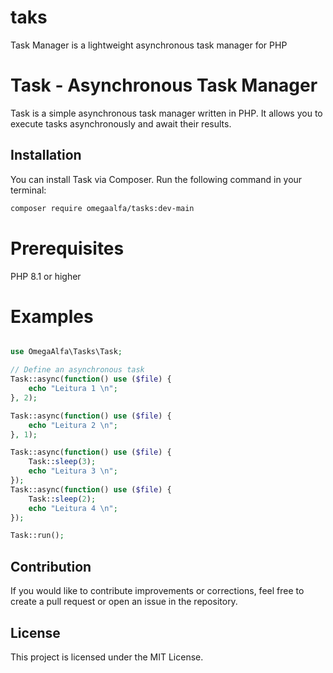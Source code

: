 # taks
Task Manager is a lightweight asynchronous task manager for PHP

# Task - Asynchronous Task Manager

Task is a simple asynchronous task manager written in PHP. It allows you to execute tasks asynchronously and await their results.

## Installation

You can install Task via Composer. Run the following command in your terminal:

```bash
composer require omegaalfa/tasks:dev-main
```

# Prerequisites

PHP 8.1 or higher

# Examples

```php

use OmegaAlfa\Tasks\Task;

// Define an asynchronous task
Task::async(function() use ($file) {
	echo "Leitura 1 \n";
}, 2);

Task::async(function() use ($file) {
	echo "Leitura 2 \n";
}, 1);

Task::async(function() use ($file) {
	Task::sleep(3);
	echo "Leitura 3 \n";
});
Task::async(function() use ($file) {
	Task::sleep(2);
	echo "Leitura 4 \n";
});

Task::run();

```

## Contribution

If you would like to contribute improvements or corrections, feel free to create a pull request or open an issue in the repository.

## License

This project is licensed under the MIT License.


